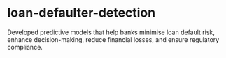 # loan-defaulter-detection
Developed predictive models that help banks minimise loan default risk, enhance decision-making, reduce financial losses, and ensure regulatory compliance.
